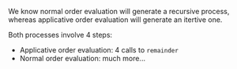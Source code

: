 We know normal order evaluation will generate a recursive process, whereas applicative order evaluation will generate an itertive one. 

Both processes involve 4 steps:
- Applicative order evaluation: 4 calls to `remainder`
- Normal order evaluation: much more...